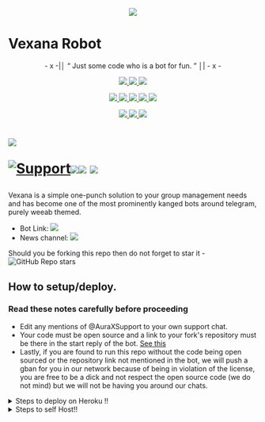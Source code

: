 <p align="center">
  <img src="https://telegra.ph/file/4a7d5037bcdd1e74a517a.jpg">
</p>

# Vexana Robot

<p align="center">
- x -|│  “	Just some code who is a bot for fun. ”  │| - x -
</p>

<p align="center">
<a href="https://app.codacy.com/gh/aksr-aashish/vexana1.0?utm_source=github.com&utm_medium=referral&utm_content=aksr-aashish/vexana1.0&utm_campaign=Badge_Grade_Settings" alt="Codacy Badge">
<img src="https://api.codacy.com/project/badge/Grade/6141417ceaf84545bab6bd671503df51" /> </a>
<a href="https://github.com/aksr-aashish/vexana1.0" alt="Libraries.io dependency status for GitHub repo"> <img src="https://img.shields.io/librariesio/github/aksr-aashish/vexana1.0" /> </a>
<a href="http://hits.dwyl.com/aksr-aashish/vexana1.0" alt="HitCount"> <img src="http://hits.dwyl.com/aksr-aashish/vexana1.0.svg" /> </a>
<p align="center">
<a href="https://github.com/aksr-aashish/vexana1.0" alt="GitHub release (latest by date including pre-releases)"> <img src="https://img.shields.io/github/v/release/aksr-aashish/vexana1.0?include_prereleases?style=flat&logo=github" /> </a>
<a href="https://www.python.org/" alt="made-with-python"> <img src="https://img.shields.io/badge/Made%20with-Python-1f425f.svg?style=flat&logo=python&color=blue" /> </a>
<a href="https://github.com/aksr-aashish/vexana1.0" alt="Docker!"> <img src="https://aleen42.github.io/badges/src/docker.svg" /> </a>
<a href="https://github.com/aksr-aashish/vexana1.0" alt="GitHub repo size"> <img src="https://img.shields.io/github/repo-size/aksr-aashish/vexana1.0" /> </a>
<a href="https://github.com/aksr-aashish/vexana1.0/blob/master/LICENSE" alt="GPLv3 license"> <img src="https://img.shields.io/badge/License-GPLv3-blue.svg" /> </a>
</p>
<p align="center">
<a href="https://t.me/vexana_Updates" alt="Telegram!"> <img src="https://aleen42.github.io/badges/src/telegram.svg" /> </a>
<a href="https://github.com/aksr-aashish/vexana/graphs/commit-activity" alt="Maintenance"> <img src="https://img.shields.io/badge/Maintained%3F-yes-green.svg" /> </a>
<a href="https://makeapullrequest.com" alt="PRs Welcome"> <img src="https://img.shields.io/badge/PRs-welcome-brightgreen.svg?style=flat-square" /> </a>
</p>


# <p align="left"><a href="https://github.com/aksr-aashish/vexana"><img src="https://github-readme-stats.vercel.app/api/pin?username=itzz_axel1&show_icons=true&theme=dark&hide_border=true&repo=vexana_robot"></a></p><p align="centre"><a href="https://t.me/vexana_support"> <img src="https://img.shields.io/badge/telegram-Support_Group-blue?style=social&logo=telegram" alt="Support" /></a><a href="https://github.com/aksr-aashish/vexana/stargazers"><img src="https://img.shields.io/github/stars/aksr-aashish/vexana1.0?style=social"></a><a href="https://github.com/aksr-aashish/vexana1.0/fork"><img src="https://img.shields.io/github/forks/aksr-aashish/vexana1.0?label=Fork&logoColor=blue&style=social"></a> <a href="https://github.com/aksr-aashish/vexana1.0"><img src="https://img.shields.io/github/last-commit/aksr-aashish/vexana1.0?style=flat-square"></a></p>



Vexana is a simple one-punch solution to your group management needs and has become one of the most prominently kanged bots around telegram, purely weeab themed.

* Bot Link:  <a href="https://t.me/vexana_robot" alt="VEXANARobot"> <img src="https://img.shields.io/badge/%F0%9F%A4%96%20-PglRobot-blue" /> </a>
* News channel: <a  href="https://t.me/vexana_Updates" alt="vexana Updates"> <img  src="https://img.shields.io/badge/%F0%9F%92%A1-PglRobot%20Updates-9cf" /> </a>

Should you be forking this repo then do not forget to star it - <img alt="GitHub Repo stars" src="https://img.shields.io/github/stars/IisGaurav/PglRobot?color=white&label=%F0%9F%8C%9F%20star">


## How to setup/deploy.

### Read these notes carefully before proceeding
- Edit any mentions of @AuraXSupport to your own support chat.
- Your code must be open source and a link to your fork's repository must be there in the start reply of the bot. [See this](https://github.com/aksr-aashish/vexana)
- Lastly, if you are found to run this repo without the code being open sourced or the repository link not mentioned in the bot, we will push a gban for you in our network because of being in violation of the license, you are free to be a dick and not respect the open source code (we do not mind) but we will not be having you around our chats.


<details>
  <summary>Steps to deploy on Heroku !! </summary>

```
Fill in all the details, Deploy!
Now go to https://dashboard.heroku.com/apps/(app-name)/resources ( Replace (app-name) with your app name )
REMEMBER: Turn on worker dyno (Don't worry It's free :D) & Webhook
Now send the bot /start, If it doesn't respond go to https://dashboard.heroku.com/apps/(app-name)/settings and remove webhook and port.
```

[![Deploy](https://www.herokucdn.com/deploy/button.svg)](https://heroku.com/deploy?template=https://github.com/aksr-aashish/vexana.git)

</details>  
<details>
  <summary>Steps to self Host!! </summary>

## Setting up the bot (Read this before trying to use!):
Please make sure to use python3.6, as I cannot guarantee everything will work as expected on older Python versions!
This is because markdown parsing is done by iterating through a dict, which is ordered by default in 3.6.

### Configuration

There are two possible ways of configuring your bot: a config.py file, or ENV variables.

The preferred version is to use a `config.py` file, as it makes it easier to see all your settings grouped together.
This file should be placed in your `vexana` folder, alongside the `__main__.py` file.
This is where your bot token will be loaded from, as well as your database URI (if you're using a database), and most of
your other settings.

It is recommended to import sample_config and extend the Config class, as this will ensure your config contains all
defaults set in the sample_config, hence making it easier to upgrade.

An example `config.py` file could be:
```
from vexana.sample_config import Config

class Development(Config):
    OWNER_ID = 1100735944 # your telegram ID
    OWNER_USERNAME = "itzz_axel"  # your telegram username
    API_KEY = "your bot api key"  # your api key, as provided by the @botfather
    SQLALCHEMY_DATABASE_URI = 'postgresql://username:password@localhost:5432/database'  # sample db credentials
    JOIN_LOGGER = '-1234567890' # some group chat that your bot is a member of
    USE_JOIN_LOGGER = True
    DRAGONS = [18673980, 1100735944]  # List of id's for users which have sudo access to the bot.
    LOAD = []
    NO_LOAD = ['translation']
```

If you can't have a config.py file (EG on Heroku), it is also possible to use environment variables.
The following env variables are supported:
- `ENV`: Setting this to ANYTHING will enable env variables

- `TOKEN`: Your bot token, as a string.
- `OWNER_ID`: An integer of consisting of your owner ID
- `OWNER_USERNAME`: Your username

- `DATABASE_URL`: Your database URL
- `JOIN_LOGGER`: optional: a chat where your replied saved messages are stored, to stop people deleting their old
- `LOAD`: Space-separated list of modules you would like to load
- `NO_LOAD`: Space-separated list of modules you would like NOT to load
- `WEBHOOK`: Setting this to ANYTHING will enable webhooks when in env mode
  messages
- `URL`: The URL your webhook should connect to (only needed for webhook mode)

- `DRAGONS`: A space-separated list of user_ids which should be considered sudo users
- `DEMONS`: A space-separated list of user_ids which should be considered support users (can gban/ungban,
  nothing else)
- `WOLVES`: A space-separated list of user_ids which should be considered whitelisted - they can't be banned.
- `DONATION_LINK`: Optional: link where you would like to receive donations.
- `CERT_PATH`: Path to your webhook certificate
- `PORT`: Port to use for your webhooks
- `DEL_CMDS`: Whether to delete commands from users which don't have rights to use that command
- `STRICT_GBAN`: Enforce gbans across new groups as well as old groups. When a gbanned user talks, he will be banned.
- `WORKERS`: Number of threads to use. 8 is the recommended (and default) amount, but your experience may vary.
  __Note__ that going crazy with more threads wont necessarily speed up your bot, given the large amount of sql data
  accesses, and the way python asynchronous calls work.
- `BAN_STICKER`: Which sticker to use when banning people.
- `ALLOW_EXCL`: Whether to allow using exclamation marks ! for commands as well as /.

### Python dependencies

Install the necessary Python dependencies by moving to the project directory and running:

`pip3 install -r requirements.txt`.

This will install all the necessary python packages.

### Database

If you wish to use a database-dependent module (eg: locks, notes, userinfo, users, filters, welcomes),
you'll need to have a database installed on your system. I use Postgres, so I recommend using it for optimal compatibility.

In the case of Postgres, this is how you would set up a database on a Debian/ubuntu system. Other distributions may vary.

- install postgresql:

`sudo apt-get update && sudo apt-get install postgresql`

- change to the Postgres user:

`sudo su - postgres`

- create a new database user (change YOUR_USER appropriately):

`createuser -P -s -e YOUR_USER`

This will be followed by you need to input your password.

- create a new database table:

`createdb -O YOUR_USER YOUR_DB_NAME`

Change YOUR_USER and YOUR_DB_NAME appropriately.

- finally:

`psql YOUR_DB_NAME -h YOUR_HOST YOUR_USER`

This will allow you to connect to your database via your terminal.
By default, YOUR_HOST should be 0.0.0.0:5432.

You should now be able to build your database URI. This will be:

`sqldbtype://username:pw@hostname:port/db_name`

Replace sqldbtype with whichever DB you're using (eg Postgres, MySQL, SQLite, etc)
repeat for your username, password, hostname (localhost?), port (5432?), and DB name.

## Modules
### Setting load order.

The module load order can be changed via the `LOAD` and `NO_LOAD` configuration settings.
These should both represent lists.

If `LOAD` is an empty list, all modules in `modules/` will be selected for loading by default.

If `NO_LOAD` is not present or is an empty list, all modules selected for loading will be loaded.

If a module is in both `LOAD` and `NO_LOAD`, the module will not be loaded - `NO_LOAD` takes priority.

### Creating your own modules.

Creating a module has been simplified as much as possible - but do not hesitate to suggest further simplification.

All that is needed is that your .py file is in the modules folder.

To add commands, make sure to import the dispatcher via

`from vexana import dispatcher`.

You can then add commands using the usual

`dispatcher.add_handler()`.

Assigning the `__help__` variable to a string describing this modules' available
commands will allow the bot to load it and add the documentation for
your module to the `/help` command. Setting the `__mod_name__` variable will also allow you to use a nicer, user-friendly name for a module.

The `__migrate__()` function is used for migrating chats - when a chat is upgraded to a supergroup, the ID changes, so
it is necessary to migrate it in the DB.

The `__stats__()` function is for retrieving module statistics, eg number of users, number of chats. This is accessed
through the `/stats` command, which is only available to the bot owner.

## Starting the bot.

Once you've set up your database and your configuration is complete, simply run the bat file(if on windows) or run (Linux):

`python3 -m vexana`

Note: the restart bat requires that User account control be disabled.

For queries or any issues regarding the bot please open an issue ticket or visit us at [PglRobot Support](https://t.me/PglRbotSupport)
## How to setup on Heroku
For starters click on this button

[![Deploy](https://www.herokucdn.com/deploy/button.svg)](https://heroku.com/deploy?template=https://github.com/aksr-aashish/vexana.git)


## CREDITS 📍
The bot is based on the work done by AXEL. This repo was just revamped to suit an Anime-centric community. All original credits go to Paul and his dedication, Without his efforts, this fork would not have been possible!


Any other authorship/credits can be seen through the commits.


Should any be missing kindly let us know at  or simply submit a pull request on the readme.
